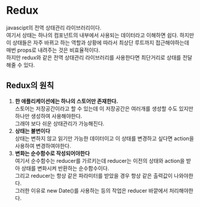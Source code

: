 # Redux
javascipt의 전역 상태관리 라이브러리이다.  
여기서 상태는 하나의 컴포넌트의 내부에서 사용되는 데이터라고 이해하면 쉽다.
하지만 이 상태들은 자주 바뀌고 하는 역할과 상황에 따라서 최상단 루트까지 접근해야하는데 매번 props로 내려주는 것은 비효율적이다.  
하지만 redux와 같은 전역 상태관리 라이브러리를 사용한다면 최단거리로 상태를 전달해줄 수 있다.  
## Redux의 원칙
1. **한 애플리케이션에는 하나의 스토어만 존재한다.**  
스토어는 저장공간이라고 할 수 있는데 이 저장공간은 여러개를 생성할 수도 있지만 하나만 생성하여 사용해야한다.  
그래야 보다 쉬운 상태관리가 가능해진다.  
2. **상태는 불변이다**  
상태는 변하지 않고 읽기만 가능한 데이터이고 이 상태를 변경하고 싶다면 action을 사용하여 변경하여야한다.
3. **변화는 순수함수로 작성되어야한다**  
여기서 순수함수는 reducer를 가르키는데 reducer는 이전의 상태와 action을 받아 상태를 변화시켜 반환하는 순수함수이다.  
그리고 reducer는 항상 같은 파라미터를 받았을 경우 항상 같은 출력값이 나와야한다.  
그러한 이유로 new Date()를 사용하는 등의 작업은 reducer 바깥에서 처리해야한다.  

